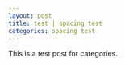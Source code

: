 ```yaml
---
layout: post
title: test | spacing test
categories: spacing test
---
```


This is a test post for categories.